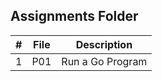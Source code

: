 ## Assignments Folder

|   #   | File | Description      |
| :---: | ---- | ---------------- |
|   1   | P01  | Run a Go Program |
